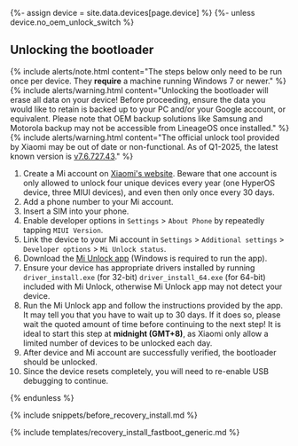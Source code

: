 {%- assign device = site.data.devices[page.device] %}
{%- unless device.no_oem_unlock_switch %}
## Unlocking the bootloader

{% include alerts/note.html content="The steps below only need to be run once per device. They **require** a machine running Windows 7 or newer." %}
{% include alerts/warning.html content="Unlocking the bootloader will erase all data on your device! Before proceeding, ensure the data you would like to retain is backed up to your PC and/or your Google account, or equivalent. Please note that OEM backup solutions like Samsung and Motorola backup may not be accessible from LineageOS once installed." %}
{% include alerts/warning.html content="The official unlock tool provided by Xiaomi may be out of date or non-functional. As of Q1-2025, the latest known version is [v7.6.727.43](https://miuirom.xiaomi.com/rom/u1106245679/7.6.727.43/miflash_unlock_en_7.6.727.43.zip)." %}

1. Create a Mi account on [Xiaomi's website](https://global.account.xiaomi.com/pass/register). Beware that one account is only allowed to unlock four unique devices every year (one HyperOS device, three MIUI devices), and even then only once every 30 days.
2. Add a phone number to your Mi account.
3. Insert a SIM into your phone.
4. Enable developer options in `Settings` > `About Phone` by repeatedly tapping `MIUI Version`.
5. Link the device to your Mi account in `Settings` > `Additional settings` > `Developer options` > `Mi Unlock status`.
6. Download the [Mi Unlock app](https://en.miui.com/unlock/download_en.html) (Windows is required to run the app).
7. Ensure your device has appropriate drivers installed by running `driver_install.exe` (for 32-bit) `driver_install_64.exe` (for 64-bit) included with Mi Unlock, otherwise Mi Unlock app may not detect your device.
8. Run the Mi Unlock app and follow the instructions provided by the app. It may tell you that you have to wait up to 30 days. If it does so, please wait the quoted amount of time before continuing to the next step! It is ideal to start this step at **midnight (GMT+8)**, as Xiaomi only allow a limited number of devices to be unlocked each day.
9. After device and Mi account are successfully verified, the bootloader should be unlocked.
10. Since the device resets completely, you will need to re-enable USB debugging to continue.

{% endunless %}

{% include snippets/before_recovery_install.md %}

{% include templates/recovery_install_fastboot_generic.md %}
